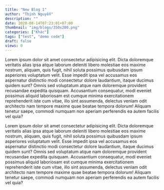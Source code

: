 ```yaml
---
title: "New Blog 1"
author: "Thịnh Nguyễn"
description: ""
date: 2020-08-14T07:23:01+07:00
thumbnail: "img/blogs/350x200.png"
categories: ["Khác"]
tags: ["test", "demo code"]
draft: false
views: 0
---
```


Lorem ipsum dolor sit amet consectetur adipisicing elit. Dicta doloremque veritatis alias ipsa atque laborum deleniti libero molestiae eos maxime nostrum, aliquam, quis fugit, nihil soluta possimus quibusdam ipsum asperiores voluptatum velit. Esse impedit ipsa vel accusamus eos aspernatur distinctio modi consectetur dolore laudantium, itaque ducimus quidem sunt? Omnis sed voluptatum atque nam doloremque provident recusandae expedita quisquam. Accusantium consequatur, modi eveniet possimus aliquid laboriosam est cumque minima exercitationem reprehenderit iste cum vitae, illo sint assumenda, delectus veniam odit architecto nam tempore maxime quae beatae tempora dolorum! Aliquam tenetur saepe, commodi numquam non aperiam perferendis ea autem facilis vel quia?

Lorem ipsum dolor sit amet consectetur adipisicing elit. Dicta doloremque veritatis alias ipsa atque laborum deleniti libero molestiae eos maxime nostrum, aliquam, quis fugit, nihil soluta possimus quibusdam ipsum asperiores voluptatum velit. Esse impedit ipsa vel accusamus eos aspernatur distinctio modi consectetur dolore laudantium, itaque ducimus quidem sunt? Omnis sed voluptatum atque nam doloremque provident recusandae expedita quisquam. Accusantium consequatur, modi eveniet possimus aliquid laboriosam est cumque minima exercitationem reprehenderit iste cum vitae, illo sint assumenda, delectus veniam odit architecto nam tempore maxime quae beatae tempora dolorum! Aliquam tenetur saepe, commodi numquam non aperiam perferendis ea autem facilis vel quia?
